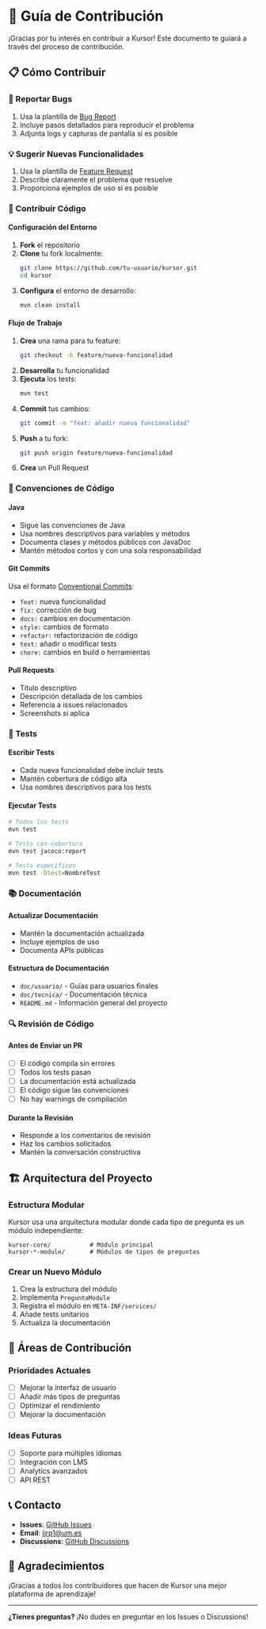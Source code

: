 # 🤝 Guía de Contribución

¡Gracias por tu interés en contribuir a Kursor! Este documento te guiará a través del proceso de contribución.

## 📋 Cómo Contribuir

### 🐛 Reportar Bugs
1. Usa la plantilla de [Bug Report](/.github/ISSUE_TEMPLATE/bug_report.md)
2. Incluye pasos detallados para reproducir el problema
3. Adjunta logs y capturas de pantalla si es posible

### 💡 Sugerir Nuevas Funcionalidades
1. Usa la plantilla de [Feature Request](/.github/ISSUE_TEMPLATE/feature_request.md)
2. Describe claramente el problema que resuelve
3. Proporciona ejemplos de uso si es posible

### 🔧 Contribuir Código

#### Configuración del Entorno
1. **Fork** el repositorio
2. **Clone** tu fork localmente:
   ```bash
   git clone https://github.com/tu-usuario/kursor.git
   cd kursor
   ```
3. **Configura** el entorno de desarrollo:
   ```bash
   mvn clean install
   ```

#### Flujo de Trabajo
1. **Crea** una rama para tu feature:
   ```bash
   git checkout -b feature/nueva-funcionalidad
   ```
2. **Desarrolla** tu funcionalidad
3. **Ejecuta** los tests:
   ```bash
   mvn test
   ```
4. **Commit** tus cambios:
   ```bash
   git commit -m "feat: añadir nueva funcionalidad"
   ```
5. **Push** a tu fork:
   ```bash
   git push origin feature/nueva-funcionalidad
   ```
6. **Crea** un Pull Request

### 📝 Convenciones de Código

#### Java
- Sigue las convenciones de Java
- Usa nombres descriptivos para variables y métodos
- Documenta clases y métodos públicos con JavaDoc
- Mantén métodos cortos y con una sola responsabilidad

#### Git Commits
Usa el formato [Conventional Commits](https://www.conventionalcommits.org/):
- `feat:` nueva funcionalidad
- `fix:` corrección de bug
- `docs:` cambios en documentación
- `style:` cambios de formato
- `refactor:` refactorización de código
- `test:` añadir o modificar tests
- `chore:` cambios en build o herramientas

#### Pull Requests
- Título descriptivo
- Descripción detallada de los cambios
- Referencia a issues relacionados
- Screenshots si aplica

### 🧪 Tests

#### Escribir Tests
- Cada nueva funcionalidad debe incluir tests
- Mantén cobertura de código alta
- Usa nombres descriptivos para los tests

#### Ejecutar Tests
```bash
# Todos los tests
mvn test

# Tests con cobertura
mvn test jacoco:report

# Tests específicos
mvn test -Dtest=NombreTest
```

### 📚 Documentación

#### Actualizar Documentación
- Mantén la documentación actualizada
- Incluye ejemplos de uso
- Documenta APIs públicas

#### Estructura de Documentación
- `doc/usuario/` - Guías para usuarios finales
- `doc/tecnica/` - Documentación técnica
- `README.md` - Información general del proyecto

### 🔍 Revisión de Código

#### Antes de Enviar un PR
- [ ] El código compila sin errores
- [ ] Todos los tests pasan
- [ ] La documentación está actualizada
- [ ] El código sigue las convenciones
- [ ] No hay warnings de compilación

#### Durante la Revisión
- Responde a los comentarios de revisión
- Haz los cambios solicitados
- Mantén la conversación constructiva

## 🏗️ Arquitectura del Proyecto

### Estructura Modular
Kursor usa una arquitectura modular donde cada tipo de pregunta es un módulo independiente:

```
kursor-core/           # Módulo principal
kursor-*-module/       # Módulos de tipos de preguntas
```

### Crear un Nuevo Módulo
1. Crea la estructura del módulo
2. Implementa `PreguntaModule`
3. Registra el módulo en `META-INF/services/`
4. Añade tests unitarios
5. Actualiza la documentación

## 🎯 Áreas de Contribución

### Prioridades Actuales
- [ ] Mejorar la interfaz de usuario
- [ ] Añadir más tipos de preguntas
- [ ] Optimizar el rendimiento
- [ ] Mejorar la documentación

### Ideas Futuras
- [ ] Soporte para múltiples idiomas
- [ ] Integración con LMS
- [ ] Analytics avanzados
- [ ] API REST

## 📞 Contacto

- **Issues**: [GitHub Issues](https://github.com/jjrp1/kursor/issues)
- **Email**: jjrp1@um.es
- **Discussions**: [GitHub Discussions](https://github.com/jjrp1/kursor/discussions)

## 🙏 Agradecimientos

¡Gracias a todos los contribuidores que hacen de Kursor una mejor plataforma de aprendizaje!

---

**¿Tienes preguntas?** ¡No dudes en preguntar en los Issues o Discussions! 